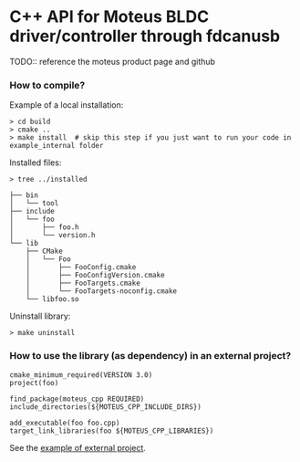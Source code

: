 C++ API for Moteus BLDC driver/controller through fdcanusb
=====================

TODO:: reference the moteus product page and github

### How to compile?

Example of a local installation:

    > cd build
    > cmake ..
    > make install  # skip this step if you just want to run your code in example_internal folder

Installed files:

    > tree ../installed

    ├── bin
    │   └── tool
    ├── include
    │   └── foo
    │       ├── foo.h
    │       └── version.h
    └── lib
        ├── CMake
        │   └── Foo
        │       ├── FooConfig.cmake
        │       ├── FooConfigVersion.cmake
        │       ├── FooTargets.cmake
        │       └── FooTargets-noconfig.cmake
        └── libfoo.so

Uninstall library:

    > make uninstall

### How to use the library (as dependency) in an external project?

    cmake_minimum_required(VERSION 3.0)
    project(foo)

    find_package(moteus_cpp REQUIRED)
    include_directories(${MOTEUS_CPP_INCLUDE_DIRS})

    add_executable(foo foo.cpp)
    target_link_libraries(foo ${MOTEUS_CPP_LIBRARIES})

See the [example of external project](example_external/).

